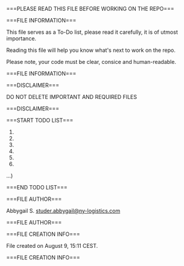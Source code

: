 ===PLEASE READ THIS FILE BEFORE WORKING ON THE REPO===


===FILE INFORMATION===

This file serves as a To-Do list, please read it carefully, it is of utmost importance.

Reading this file will help you know what's next to work on the repo.

Please note, your code must be clear, consice and human-readable.

===FILE INFORMATION===


===DISCLAIMER===

DO NOT DELETE IMPORTANT AND REQUIRED FILES

===DISCLAIMER===


===START TODO LIST===

1)
2)
3)
4)
5)
6)
...)

===END TODO LIST===

===FILE AUTHOR===

Abbygail S. <studer.abbygail@ny-logistics.com>

===FILE AUTHOR===

===FILE CREATION INFO===

File created on August 9, 15:11 CEST.

===FILE CREATION INFO===
